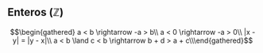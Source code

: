 ## Enteros ($\mathbb{Z}$)

$$\begin{gathered}
a < b \rightarrow -a > b\\
a < 0 \rightarrow -a > 0\\
|x - y| = |y - x|\\
a < b \land c < b \rightarrow b + d > a + c\\\end{gathered}$$
